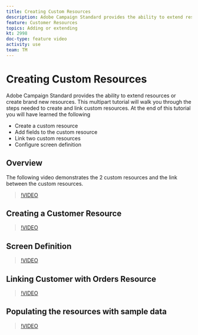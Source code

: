 ```yaml
---
title: Creating Custom Resources
description: Adobe Campaign Standard provides the ability to extend resources or create brand new resources. This multipart tutorial will walk you through the steps needed to create and link custom resources.
feature: Customer Resources
topics: Adding or extending
kt: 2998
doc-type: feature video
activity: use
team: TM
---
```


# Creating Custom Resources​

Adobe Campaign Standard provides the ability to extend resources or create brand new resources. This multipart tutorial will walk you through the steps needed to create and link custom resources. At the end of this tutorial you will have learned the following​

* Create a custom resource
* Add fields to the custom resource
* Link two custom resources
* Configure screen definition

## Overview

The following video demonstrates the 2 custom resources and the link between the custom resources.​
>[!VIDEO](https://video.tv.adobe.com/v/27715?quality=9)

## Creating a Customer Resource

>[!VIDEO](https://video.tv.adobe.com/v/27716?quality=9)

## Screen Definition

>[!VIDEO](https://video.tv.adobe.com/v/27713?quality=9)

## Linking Customer with Orders Resource

>[!VIDEO](https://video.tv.adobe.com/v/27712?quality=9)

## Populating the resources with sample data

>[!VIDEO](https://video.tv.adobe.com/v/27714?quality=9)
